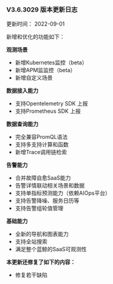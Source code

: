 ### V3.6.3029 版本更新日志

更新时间： 2022-09-01

新增和优化的功能如下：

**观测场景**

* 新增Kubernetes监控（beta）
* 新增APM监监控（beta）
* 新增自定义场景

**数据接入能力**

* 支持Opentelemetry SDK 上报
* 支持Prometheus SDK 上报

**数据查询能力**

* 完全兼容PromQL语法
* 支持多支持计算和函数
* 新增Trace调用链检索

**告警能力**

* 合并故障自愈SaaS能力
* 告警详情联动相关场景和数据
* 支持单指标预测能力（依赖AIOps平台）
* 支持告警降噪、服务日历等
* 支持告警组轮值管理

**基础能力**

* 全新的导航和图表能力
* 支持全站搜索
* 满足整个蓝鲸的SaaS可观测性


**本更新还修复了如下的内容：**

* 修复若干缺陷